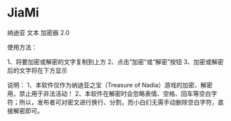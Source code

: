# JiaMi
纳迪亚 文本 加密器 2.0

使用方法：

1、将要加密或解密的文字复制到上方
2、点击“加密”或“解密”按钮
3、加密或解密后的文字将在下方显示


说明：
1、本软件仅作为纳迪亚之宝（Treasure of Nadia）游戏的加密、解密用，禁止用于非法活动！
2、本软件在解密时会忽略表情、空格、回车等空白字符；所以，发布者可对密文进行换行、分割，而小白们无需手动删除空白字符，直接解密即可。
